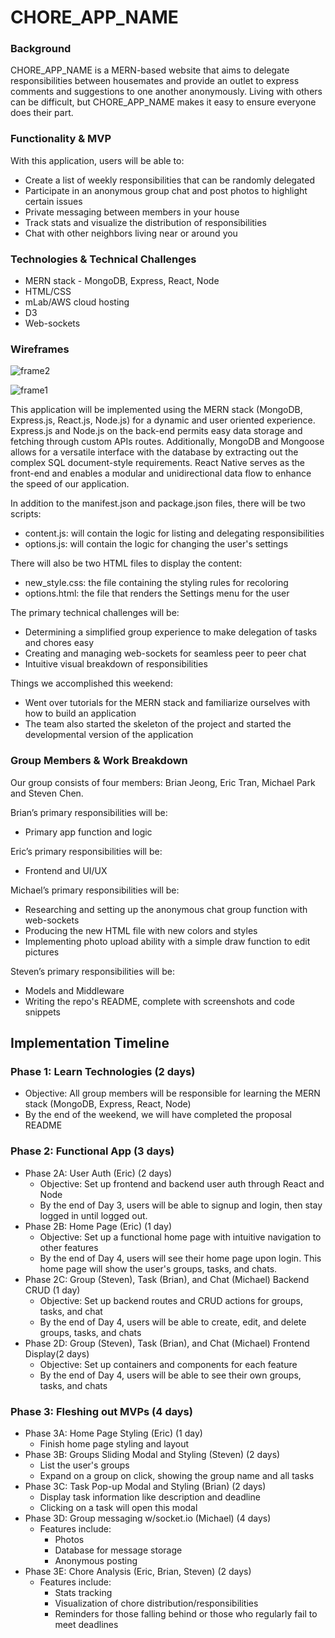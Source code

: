 # CHORE_APP_NAME
### Background
CHORE_APP_NAME is a MERN-based website that aims to delegate responsibilities between housemates and provide an outlet to express comments and suggestions to one another anonymously. Living with others can be difficult, but CHORE_APP_NAME makes it easy to ensure everyone does their part.
### Functionality & MVP
With this application, users will be able to:
+ Create a list of weekly responsibilities that can be randomly delegated
+ Participate in an anonymous group chat and post photos to highlight certain issues
+ Private messaging between members in your house
+ Track stats and visualize the distribution of responsibilities
+ Chat with other neighbors living near or around you

### Technologies & Technical Challenges
+ MERN stack - MongoDB, Express, React, Node
+ HTML/CSS
+ mLab/AWS cloud hosting
+ D3
+ Web-sockets

### Wireframes

![frame2](https://github.com/schen13/Flex_Project/blob/master/frame2.png)

![frame1](https://github.com/schen13/Flex_Project/blob/master/frame1.png)


This application will be implemented using the MERN stack (MongoDB, Express.js, React.js, Node.js) for a dynamic and user oriented experience. Express.js and Node.js on the back-end permits easy data storage and fetching through custom APIs routes. Additionally, MongoDB and Mongoose allows for a versatile interface with the database by extracting out the complex SQL document-style requirements. React Native serves as the front-end and enables a modular and unidirectional data flow to enhance the speed of our application.

In addition to the manifest.json and package.json files, there will be two scripts:
+ content.js: will contain the logic for listing and delegating responsibilities 
+ options.js: will contain the logic for changing the user's settings

There will also be two HTML files to display the content:
+ new_style.css: the file containing the styling rules for recoloring
+ options.html: the file that renders the Settings menu for the user

The primary technical challenges will be:
+ Determining a simplified group experience to make delegation of tasks and chores easy
+ Creating and managing web-sockets for seamless peer to peer chat
+ Intuitive visual breakdown of responsibilities

Things we accomplished this weekend:

+ Went over tutorials for the MERN stack and familiarize ourselves with how to build an application
+ The team also started the skeleton of the project and started the developmental version of the application

### Group Members & Work Breakdown

Our group consists of four members: Brian Jeong, Eric Tran, Michael Park and Steven Chen.

Brian’s primary responsibilities will be:
+ Primary app function and logic

Eric’s primary responsibilities will be:
+ Frontend and UI/UX

Michael’s primary responsibilities will be:
+ Researching and setting up the anonymous chat group function with web-sockets 
+ Producing the new HTML file with new colors and styles
+ Implementing photo upload ability with a simple draw function to edit pictures 

Steven’s primary responsibilities will be:
+ Models and Middleware
+ Writing the repo's README, complete with screenshots and code snippets

## Implementation Timeline

### Phase 1: Learn Technologies (2 days)
* Objective: All group members will be responsible for learning the MERN stack (MongoDB, Express, React, Node)
* By the end of the weekend, we will have completed the proposal README

### Phase 2: Functional App (3 days)
* Phase 2A: User Auth (Eric) (2 days)
    * Objective: Set up frontend and backend user auth through React and Node
    * By the end of Day 3, users will be able to signup and login, then stay logged in until logged out.
* Phase 2B: Home Page (Eric) (1 day)
    * Objective: Set up a functional home page with intuitive navigation to other features
    * By the end of Day 4, users will see their home page upon login. This home page will show the user's groups, tasks, and chats.
* Phase 2C: Group (Steven), Task (Brian), and Chat (Michael) Backend CRUD (1 day)
    * Objective: Set up backend routes and CRUD actions for groups, tasks, and chat
    * By the end of Day 4, users will be able to create, edit, and delete groups, tasks, and chats
* Phase 2D: Group (Steven), Task (Brian), and Chat (Michael) Frontend Display(2 days)
    * Objective: Set up containers and components for each feature
    * By the end of Day 4, users will be able to see their own groups, tasks, and chats

### Phase 3: Fleshing out MVPs (4 days)
* Phase 3A: Home Page Styling (Eric) (1 day)
    * Finish home page styling and layout
* Phase 3B: Groups Sliding Modal and Styling (Steven) (2 days)
    * List the user's groups
    * Expand on a group on click, showing the group name and all tasks
* Phase 3C: Task Pop-up Modal and Styling (Brian) (2 days)
    * Display task information like description and deadline
    * Clicking on a task will open this modal
* Phase 3D: Group messaging w/socket.io (Michael) (4 days)
    * Features include:
        * Photos
        * Database for message storage
        * Anonymous posting
* Phase 3E: Chore Analysis (Eric, Brian, Steven) (2 days)
    * Features include:
        * Stats tracking
        * Visualization of chore distribution/responsibilities
        * Reminders for those falling behind or those who regularly fail to meet deadlines

